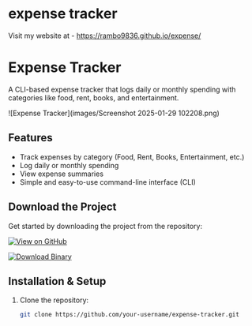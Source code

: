 # expense tracker
Visit my website at - https://rambo9836.github.io/expense/
# Expense Tracker

A CLI-based expense tracker that logs daily or monthly spending with categories like food, rent, books, and entertainment.

![Expense Tracker](images/Screenshot 2025-01-29 102208.png)

## Features
- Track expenses by category (Food, Rent, Books, Entertainment, etc.)
- Log daily or monthly spending
- View expense summaries
- Simple and easy-to-use command-line interface (CLI)

## Download the Project
Get started by downloading the project from the repository:

[![View on GitHub](https://img.shields.io/badge/View%20on-GitHub-green?style=for-the-badge&logo=github)](your-github-repository-link)

[![Download Binary](https://img.shields.io/badge/Download-Binary-green?style=for-the-badge)](your-binary-download-link)

## Installation & Setup
1. Clone the repository:
   ```sh
   git clone https://github.com/your-username/expense-tracker.git
